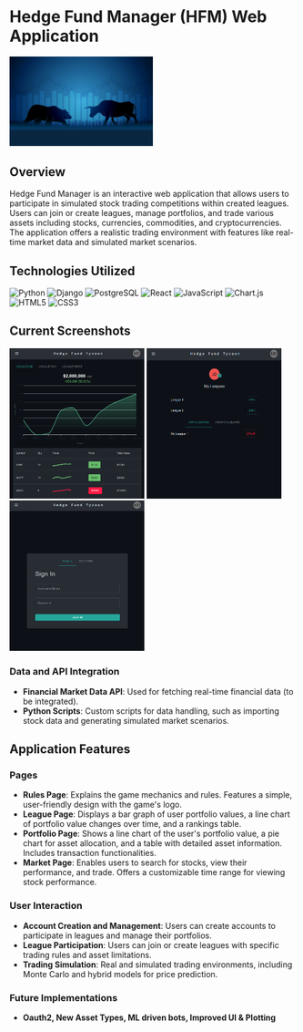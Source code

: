 # Hedge Fund Manager (HFM) Web Application
<img src="Logo.jpeg" width="50%">


## Overview

Hedge Fund Manager is an interactive web application that allows users to participate in simulated stock trading competitions within created leagues. Users can join or create leagues, manage portfolios, and trade various assets including stocks, currencies, commodities, and cryptocurrencies. The application offers a realistic trading environment with features like real-time market data and simulated market scenarios.

## Technologies Utilized
<p>
  <img src="https://img.shields.io/badge/-Python-3776AB?style=flat&logo=Python&logoColor=ffffff" alt="Python" />
  <img src="https://img.shields.io/badge/-Django-092E20?style=flat&logo=Django&logoColor=ffffff" alt="Django" />
  <img src="https://img.shields.io/badge/-PostgreSQL-336791?style=flat&logo=PostgreSQL&logoColor=ffffff" alt="PostgreSQL" />
  <img src="https://img.shields.io/badge/-React-20232a?style=flat&logo=React&logoColor=61DAFB" alt="React" />
  <img src="https://img.shields.io/badge/-JavaScript-F7DF1E?style=flat&logo=JavaScript&logoColor=323330" alt="JavaScript" />
  <img src="https://img.shields.io/badge/-Chart.js-FF6384?style=flat&logo=Chart.js&logoColor=ffffff" alt="Chart.js" />
  <img src="https://img.shields.io/badge/-HTML5-E34F26?style=flat&logo=HTML5&logoColor=ffffff" alt="HTML5" />
  <img src="https://img.shields.io/badge/-CSS3-1572B6?style=flat&logo=CSS3&logoColor=ffffff" alt="CSS3" />

</p>

## Current Screenshots
<div>
<img src="HFM1.png" width="237" height="264.25">
<img src="HFM2.png" width="237" height="264.25">
<img src="HFM3.png" width="237" height="264.25">
</div>

### Data and API Integration
- **Financial Market Data API**: Used for fetching real-time financial data (to be integrated).
- **Python Scripts**: Custom scripts for data handling, such as importing stock data and generating simulated market scenarios.

## Application Features

### Pages
- **Rules Page**: Explains the game mechanics and rules. Features a simple, user-friendly design with the game's logo.
- **League Page**: Displays a bar graph of user portfolio values, a line chart of portfolio value changes over time, and a rankings table.
- **Portfolio Page**: Shows a line chart of the user's portfolio value, a pie chart for asset allocation, and a table with detailed asset information. Includes transaction functionalities.
- **Market Page**: Enables users to search for stocks, view their performance, and trade. Offers a customizable time range for viewing stock performance.

### User Interaction
- **Account Creation and Management**: Users can create accounts to participate in leagues and manage their portfolios.
- **League Participation**: Users can join or create leagues with specific trading rules and asset limitations.
- **Trading Simulation**: Real and simulated trading environments, including Monte Carlo and hybrid models for price prediction.

### Future Implementations
- **Oauth2, New Asset Types, ML driven bots, Improved UI & Plotting**




